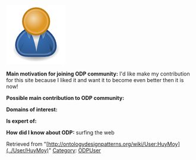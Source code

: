 [![Image:ODPUser.png](../images/a/a6/ODPUser.png)](../Image/ODPUser.png "Image:ODPUser.png")




  





__Main motivation for joining ODP community:__ I'd like make my contribution for this site because I liked it and want it to become even better then it is now!


__Possible main contribution to ODP community:__


__Domains of interest:__


  



__Is expert of:__


  

__How did I know about ODP:__ surfing the web






Retrieved from "[http://ontologydesignpatterns.org/wiki/User:HuyMoy](../User/HuyMoy)"
 [Category](http://ontologydesignpatterns.org/wiki/Special:Categories "Special:Categories"): [ODPUser](../Category/ODPUser "Category:ODPUser")